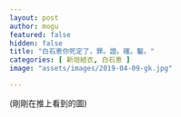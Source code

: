 ```yaml
---
layout: post
author: mogu
featured: false
hidden: false
title: "白石恵你死定了，罪。證。確。鑿。"
categories: [ 新垣結衣, 白石恵 ]
image: "assets/images/2019-04-09-gk.jpg"

---
```

(剛剛在推上看到的圖)
